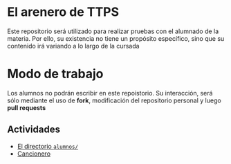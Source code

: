 # El arenero de TTPS

Este repositorio será utilizado para realizar pruebas con el alumnado de la
materia.
Por ello, su existencia no tiene un propósito específico, sino que su contenido
irá variando a lo largo de la cursada

# Modo de trabajo

Los alumnos no podrán escribir en este repoistorio. Su interacción, será
sólo mediante el uso de **fork**, modificación del repositorio personal y 
luego **pull requests**

## Actividades

* [El directorio `alumnos/`](./alumnos)
* [Cancionero](./cancionero)
